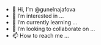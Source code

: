 - 👋 Hi, I’m @gunelnajafova
- 👀 I’m interested in ...
- 🌱 I’m currently learning ...
- 💞️ I’m looking to collaborate on ...
- 📫 How to reach me ...

<!---
gunelnajafova/gunelnajafova is a ✨ special ✨ repository because its `README.md` (this file) appears on your GitHub profile.
You can click the Preview link to take a look at your changes.
--->
